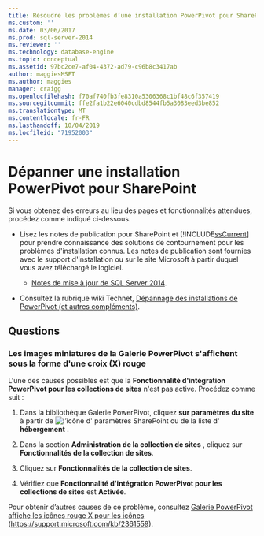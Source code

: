 ```yaml
---
title: Résoudre les problèmes d’une installation PowerPivot pour SharePoint | Microsoft Docs
ms.custom: ''
ms.date: 03/06/2017
ms.prod: sql-server-2014
ms.reviewer: ''
ms.technology: database-engine
ms.topic: conceptual
ms.assetid: 97bc2ce7-af04-4372-ad79-c96b8c3417ab
author: maggiesMSFT
ms.author: maggies
manager: craigg
ms.openlocfilehash: f70af740fb3fe8310a5306368c1bf48c6f357419
ms.sourcegitcommit: ffe2fa1b22e6040cdbd8544fb5a3083eed3be852
ms.translationtype: MT
ms.contentlocale: fr-FR
ms.lasthandoff: 10/04/2019
ms.locfileid: "71952003"
---
```

# <a name="troubleshoot-a-powerpivot-for-sharepoint-installation"></a>Dépanner une installation PowerPivot pour SharePoint
  Si vous obtenez des erreurs au lieu des pages et fonctionnalités attendues, procédez comme indiqué ci-dessous.  
  
-   Lisez les notes de publication pour SharePoint et [!INCLUDE[ssCurrent](../../includes/sscurrent-md.md)] pour prendre connaissance des solutions de contournement pour les problèmes d'installation connus. Les notes de publication sont fournies avec le support d'installation ou sur le site Microsoft à partir duquel vous avez téléchargé le logiciel.  
  
    -   [Notes de mise à jour de SQL Server 2014](https://technet.microsoft.com/library/dn169381\(v=sql.15\).aspx).  
  
-   Consultez la rubrique wiki Technet, [Dépannage des installations de PowerPivot (et autres compléments)](https://social.technet.microsoft.com/wiki/contents/articles/13737.troubleshooting-installations-of-powerpivot-and-other-add-ins.aspx).  
  
## <a name="issues"></a>Questions  
  
### <a name="powerpivot-gallery-thumbnail-images-show-as-a-red-x"></a>Les images miniatures de la Galerie PowerPivot s'affichent sous la forme d'une croix (X) rouge  
 L'une des causes possibles est que la **Fonctionnalité d'intégration PowerPivot pour les collections de sites** n'est pas active. Procédez comme suit :  
  
1.  Dans la bibliothèque Galerie PowerPivot, cliquez **sur paramètres du site** à partir de ![l’icône d'](https://docs.microsoft.com/analysis-services/analysis-services/media/as-sharepoint2013-settings-gear.gif "engrenage paramètres SharePoint") paramètres SharePoint ou de la liste d' **hébergement** .  
  
2.  Dans la section **Administration de la collection de sites** , cliquez sur **Fonctionnalités de la collection de sites**.  
  
3.  Cliquez sur **Fonctionnalités de la collection de sites**.  
  
4.  Vérifiez que **Fonctionnalité d'intégration PowerPivot pour les collections de sites** est **Activée**.  
  
 Pour obtenir d’autres causes de ce problème, consultez [Galerie PowerPivot affiche les icônes rouge X pour les icônes](https://support.microsoft.com/kb/2361559) (https://support.microsoft.com/kb/2361559).  
  
  
